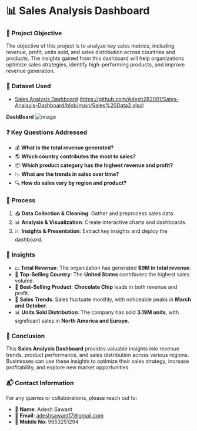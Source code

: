 

# 📊 **Sales Analysis Dashboard**  

### 🎯 **Project Objective**  
The objective of this project is to analyze key sales metrics, including revenue, profit, units sold, and sales distribution across countries and products. The insights gained from this dashboard will help organizations optimize sales strategies, identify high-performing products, and improve revenue generation.  

### 📂 **Dataset Used**  
- [Sales Analysis Dashboard](#) (https://github.com/Adesh282001/Sales-Analayis-Dashboard/blob/main/Sales%20Data2.xlsx)


**DashBoard**
![image](https://github.com/user-attachments/assets/c9fd1889-ebd3-43a5-94a4-f3f59f2266ae)


### ❓ **Key Questions Addressed**  
- 💰 **What is the total revenue generated?**  
- 🌎 **Which country contributes the most to sales?**  
- 📦 **Which product category has the highest revenue and profit?**  
- 📉 **What are the trends in sales over time?**  
- 🔍 **How do sales vary by region and product?**  

### 🔄 **Process**  
1. 📥 **Data Collection & Cleaning**: Gather and preprocess sales data.  
2. 📊 **Analysis & Visualization**: Create interactive charts and dashboards.  
3. 📈 **Insights & Presentation**: Extract key insights and deploy the dashboard.  

### 🔎 **Insights**  
- 💵 **Total Revenue**: The organization has generated **$9M in total revenue**.  
- 📍 **Top-Selling Country**: The **United States** contributes the highest sales volume.  
- 🍪 **Best-Selling Product**: **Chocolate Chip** leads in both revenue and profit.  
- 📅 **Sales Trends**: Sales fluctuate monthly, with noticeable peaks in **March and October**.  
- 📊 **Units Sold Distribution**: The company has sold **3.19M units**, with significant sales in **North America and Europe**.  

### 🏁 **Conclusion**  
This **Sales Analysis Dashboard** provides valuable insights into revenue trends, product performance, and sales distribution across various regions. Businesses can use these insights to optimize their sales strategy, increase profitability, and explore new market opportunities.  

### 📬 **Contact Information**  
For any queries or collaborations, please reach out to:  

- 👤 **Name**: Adesh Sawant  
- 📧 **Email**: [adeshsawant17@gmail.com](mailto:adeshsawant17@gmail.com)  
- 📱 **Mobile No**: 9653251294  

